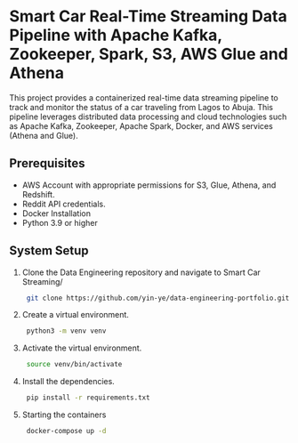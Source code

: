 # Smart Car Real-Time Streaming Data Pipeline with Apache Kafka, Zookeeper, Spark, S3, AWS Glue and Athena

This project provides a containerized real-time data streaming pipeline to track and monitor the status of a car traveling from Lagos to Abuja. This pipeline leverages distributed data processing and cloud technologies such as Apache Kafka, Zookeeper, Apache Spark, Docker, and AWS services (Athena and Glue).

## Prerequisites
- AWS Account with appropriate permissions for S3, Glue, Athena, and Redshift.
- Reddit API credentials.
- Docker Installation
- Python 3.9 or higher


## System Setup
1. Clone the Data Engineering repository and navigate to Smart Car Streaming/
   ```bash
    git clone https://github.com/yin-ye/data-engineering-portfolio.git
   ```
2. Create a virtual environment.
   ```bash
    python3 -m venv venv
   ```
3. Activate the virtual environment.
   ```bash
    source venv/bin/activate
   ```
4. Install the dependencies.
   ```bash
    pip install -r requirements.txt
   ```
5. Starting the containers
   ```bash
    docker-compose up -d
   ```